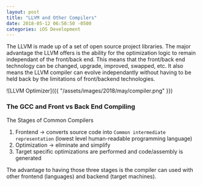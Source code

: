 ```yaml
---
layout: post
title: "LLVM and Other Compilers"
date: 2018-05-12 06:50:50 -0500
categories: iOS Development 
---
```


The LLVM is made up of a set of open source project libraries. The major advantage the LLVM offers is the ability for the optimization logic to remain independant of the front/back end. This means that the front/back end technology can be changed, upgrade, improved, swapped, etc. It also means the LLVM compiler can evolve independantly without having to be held back by the limitations of front/backend technologies. 
 
![LLVM Optimizer]({{ "/assets/images/2018/may/compiler.png" }})


### The GCC and Front vs Back End Compiling

The Stages of Common Compilers

1. Frontend -> converts source code into `Common intermediate representation` (lowest level human-readable programming language)
2. Optimization -> eliminate and simplify
3. Target specific optimizations are performed and code/assembly is generated

The advantage to having those three stages is the compiler can used with other frontend (languages) and backend (target machines). 
